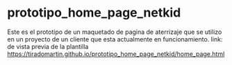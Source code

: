 # prototipo_home_page_netkid
Este es el prototipo de un maquetado de pagina de aterrizaje  que se utilizo en un proyecto de un cliente que esta actualmente en funcionamiento.
 link: de vista previa de la plantilla https://tiradomartin.github.io/prototipo_home_page_netkid/home_page.html
